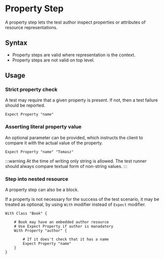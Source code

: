 # Property Step

A property step lets the test author inspect properties or attributes of resource
representations.

## Syntax

* Property steps are valid where representation is the context.
* Property steps are not valid on top level.

## Usage

### Strict property check

A test may require that a given property is present. If not, then a test failure should be
reported.

```
Expect Property "name"
```

### Asserting literal property value

An optional parameter can be provided, which instructs the client to compare it with 
the actual value of the property.

```
Expect Property "name" "Tomasz"
```

:::warning
At the time of writing only string is allowed. The test runner should always compare
textual form of non-string values.
:::

### Step into nested resource

A property step can also be a block.

If a property is not necessary for the success of the test scenario, it may be treated as 
optional, by using `With` modifier instead of `Expect` modifier.

```
With Class "Book" {
    
    # Book may have an embedded author resource
    # Use Expect Property if author is manadatory
    With Property "author" {
    
        # If it does't check that it has a name
        Expect Property "name"
    }
}
```
